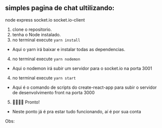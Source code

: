 ## simples pagina de chat ultilizando:

node
express
socket.io
socket.io-client

1. clone o repositorio.
2. tenha o Node instalado.
3. no terminal execute `yarn install`
  - Aqui o yarn irá baixar e instalar 
  todas as dependencias.
4. no terminal execute `yarn nodemon`
  - Aqui o nodemon irá subir um servidor 
  para o socket.io na porta 3001
4. no terminal execute `yarn start`
  - Aqui é o comando de scripts do 
  create-react-app para subir o servidor
  de desenvolvimento front na porta 3000
5. 👏👏👏✨ Pronto!
  - Neste ponto já é pra estar tudo funcionando,
  aí é por sua conta

Obs:
  